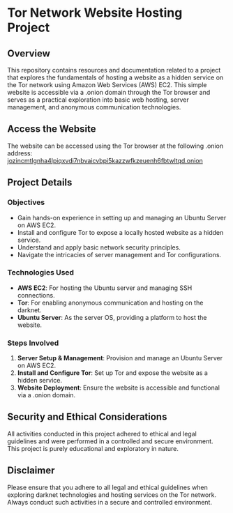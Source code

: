 # Tor Network Website Hosting Project

## Overview
This repository contains resources and documentation related to a project that explores the fundamentals of hosting a website as a hidden service on the Tor network using Amazon Web Services (AWS) EC2. This simple website is accessible via a .onion domain through the Tor browser and serves as a practical exploration into basic web hosting, server management, and anonymous communication technologies.

## Access the Website
The website can be accessed using the Tor browser at the following .onion address: 
[jozincmtlgnha4lpiqxvdi7nbvaicvbpi5kazzwfkzeuenh6fbtwltqd.onion](http://jozincmtlgnha4lpiqxvdi7nbvaicvbpi5kazzwfkzeuenh6fbtwltqd.onion)

## Project Details

### Objectives
- Gain hands-on experience in setting up and managing an Ubuntu Server on AWS EC2.
- Install and configure Tor to expose a locally hosted website as a hidden service.
- Understand and apply basic network security principles.
- Navigate the intricacies of server management and Tor configurations.

### Technologies Used
- **AWS EC2**: For hosting the Ubuntu server and managing SSH connections.
- **Tor**: For enabling anonymous communication and hosting on the darknet.
- **Ubuntu Server**: As the server OS, providing a platform to host the website.

### Steps Involved
1. **Server Setup & Management**: Provision and manage an Ubuntu Server on AWS EC2.
2. **Install and Configure Tor**: Set up Tor and expose the website as a hidden service.
3. **Website Deployment**: Ensure the website is accessible and functional via a .onion domain.

## Security and Ethical Considerations
All activities conducted in this project adhered to ethical and legal guidelines and were performed in a controlled and secure environment. This project is purely educational and exploratory in nature.

## Disclaimer
Please ensure that you adhere to all legal and ethical guidelines when exploring darknet technologies and hosting services on the Tor network. Always conduct such activities in a secure and controlled environment.
